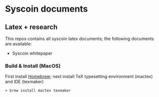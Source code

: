# Syscoin documents
## Latex + research


This repos contains all syscoin latex documents; the following documents are available:
- Syscoin whitepaper


### Build & Install (MacOS)

First install [Homebrew](https://brew.sh); next install TeX typesetting environment (mactex) and IDE (texmaker)

```
> brew install mactex texmaker
```
